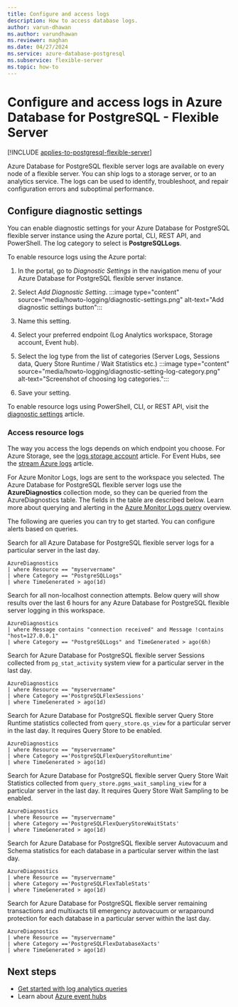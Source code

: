 ```yaml
---
title: Configure and access logs
description: How to access database logs.
author: varun-dhawan
ms.author: varundhawan
ms.reviewer: maghan
ms.date: 04/27/2024
ms.service: azure-database-postgresql
ms.subservice: flexible-server
ms.topic: how-to
---
```


# Configure and access logs in Azure Database for PostgreSQL - Flexible Server

[!INCLUDE [applies-to-postgresql-flexible-server](~/reusable-content/ce-skilling/azure/includes/postgresql/includes/applies-to-postgresql-flexible-server.md)]

Azure Database for PostgreSQL flexible server logs are available on every node of a flexible server. You can ship logs to a storage server, or to an analytics service. The logs can be used to identify, troubleshoot, and repair configuration errors and suboptimal performance.

## Configure diagnostic settings

You can enable diagnostic settings for your Azure Database for PostgreSQL flexible server instance using the Azure portal, CLI, REST API, and PowerShell. The log category to select is **PostgreSQLLogs**.

To enable resource logs using the Azure portal:

1. In the portal, go to *Diagnostic Settings* in the navigation menu of your Azure Database for PostgreSQL flexible server instance.
   
2. Select *Add Diagnostic Setting*.
   :::image type="content" source="media/howto-logging/diagnostic-settings.png" alt-text="Add diagnostic settings button":::

3. Name this setting. 

4. Select your preferred endpoint (Log Analytics workspace, Storage account, Event hub). 

5. Select the log type from the list of categories (Server Logs, Sessions data, Query Store Runtime / Wait Statistics etc.)
   :::image type="content" source="media/howto-logging/diagnostic-setting-log-category.png" alt-text="Screenshot of choosing log categories.":::

7. Save your setting.

To enable resource logs using PowerShell, CLI, or REST API, visit the [diagnostic settings](../../azure-monitor/essentials/diagnostic-settings.md) article.

### Access resource logs

The way you access the logs depends on which endpoint you choose. For Azure Storage, see the [logs storage account](../../azure-monitor/essentials/resource-logs.md#send-to-azure-storage) article. For Event Hubs, see the [stream Azure logs](../../azure-monitor/essentials/resource-logs.md#send-to-azure-event-hubs) article.

For Azure Monitor Logs, logs are sent to the workspace you selected. The Azure Database for PostgreSQL flexible server logs use the **AzureDiagnostics** collection mode, so they can be queried from the AzureDiagnostics table. The fields in the table are described below. Learn more about querying and alerting in the [Azure Monitor Logs query](../../azure-monitor/logs/log-query-overview.md) overview.

The following are queries you can try to get started. You can configure alerts based on queries.

Search for all Azure Database for PostgreSQL flexible server logs for a particular server in the last day.

```kusto
AzureDiagnostics
| where Resource == "myservername"
| where Category == "PostgreSQLLogs"
| where TimeGenerated > ago(1d) 
```
Search for all non-localhost connection attempts. Below query will show results over the last 6 hours for any Azure Database for PostgreSQL flexible server logging in this workspace.

```kusto
AzureDiagnostics
| where Message contains "connection received" and Message !contains "host=127.0.0.1"
| where Category == "PostgreSQLLogs" and TimeGenerated > ago(6h)
```

Search for Azure Database for PostgreSQL flexible server Sessions collected from `pg_stat_activity` system view for a particular server in the last day.

```kusto
AzureDiagnostics
| where Resource == "myservername"
| where Category =='PostgreSQLFlexSessions'
| where TimeGenerated > ago(1d) 
```

Search for Azure Database for PostgreSQL flexible server Query Store Runtime statistics collected from `query_store.qs_view` for a particular server in the last day. It requires Query Store to be enabled.

```kusto
AzureDiagnostics
| where Resource == "myservername"
| where Category =='PostgreSQLFlexQueryStoreRuntime'
| where TimeGenerated > ago(1d) 
```

Search for Azure Database for PostgreSQL flexible server Query Store Wait Statistics collected from `query_store.pgms_wait_sampling_view` for a particular server in the last day. It requires Query Store Wait Sampling to be enabled.

```kusto
AzureDiagnostics
| where Resource == "myservername"
| where Category =='PostgreSQLFlexQueryStoreWaitStats'
| where TimeGenerated > ago(1d) 
```

Search for Azure Database for PostgreSQL flexible server Autovacuum and Schema statistics for each database in a particular server within the last day.

```kusto
AzureDiagnostics
| where Resource == "myservername"
| where Category =='PostgreSQLFlexTableStats'
| where TimeGenerated > ago(1d) 
```

Search for Azure Database for PostgreSQL flexible server remaining transactions and multixacts till emergency autovacuum or wraparound protection for each database in a particular server within the last day.

```kusto
AzureDiagnostics
| where Resource == "myservername"
| where Category =='PostgreSQLFlexDatabaseXacts'
| where TimeGenerated > ago(1d) 
```

## Next steps

- [Get started with log analytics queries](../../azure-monitor/logs/log-analytics-tutorial.md)
- Learn about [Azure event hubs](../../event-hubs/event-hubs-about.md)

